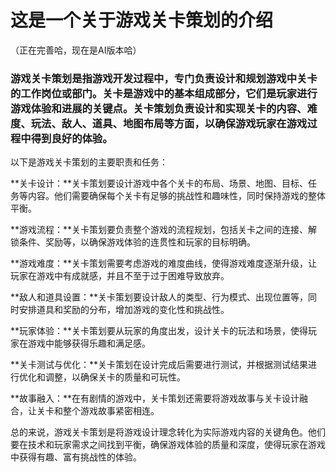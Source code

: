 # 这是一个关于游戏关卡策划的介绍
（正在完善哈，现在是AI版本哈）

###  游戏关卡策划是指游戏开发过程中，专门负责设计和规划游戏中关卡的工作岗位或部门。关卡是游戏中的基本组成部分，它们是玩家进行游戏体验和进展的关键点。关卡策划负责设计和实现关卡的内容、难度、玩法、敌人、道具、地图布局等方面，以确保游戏玩家在游戏过程中得到良好的体验。

以下是游戏关卡策划的主要职责和任务：

**关卡设计：**关卡策划要设计游戏中各个关卡的布局、场景、地图、目标、任务等内容。他们需要确保每个关卡有足够的挑战性和趣味性，同时保持游戏的整体平衡。

**游戏流程：**关卡策划要负责整个游戏的流程规划，包括关卡之间的连接、解锁条件、奖励等，以确保游戏体验的连贯性和玩家的目标明确。

**游戏难度：**关卡策划需要考虑游戏的难度曲线，使得游戏难度逐渐升级，让玩家在游戏中有成就感，并且不至于过于困难导致放弃。

**敌人和道具设置：**关卡策划要设计敌人的类型、行为模式、出现位置等，同时安排道具和奖励的分布，增加游戏的变化性和挑战性。

**玩家体验：**关卡策划要从玩家的角度出发，设计关卡的玩法和场景，使得玩家在游戏中能够获得乐趣和满足感。

**关卡测试与优化：**关卡策划在设计完成后需要进行测试，并根据测试结果进行优化和调整，以确保关卡的质量和可玩性。

**故事融入：**在有剧情的游戏中，关卡策划还需要将游戏故事与关卡设计融合，让关卡和整个游戏故事紧密相连。

总的来说，游戏关卡策划是将游戏设计理念转化为实际游戏内容的关键角色。他们要在技术和玩家需求之间找到平衡，确保游戏体验的质量和深度，使得玩家在游戏中获得有趣、富有挑战性的体验。
